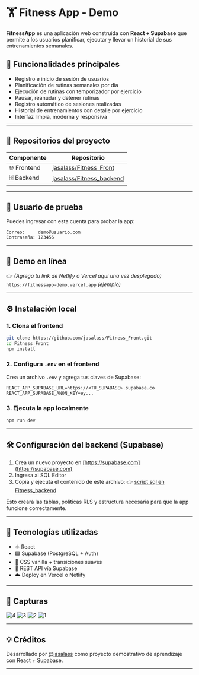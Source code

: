 # 🏋️ Fitness App - Demo

**FitnessApp** es una aplicación web construida con **React + Supabase** que permite a los usuarios planificar, ejecutar y llevar un historial de sus entrenamientos semanales.

## 🎯 Funcionalidades principales

- Registro e inicio de sesión de usuarios
- Planificación de rutinas semanales por día
- Ejecución de rutinas con temporizador por ejercicio
- Pausar, reanudar y detener rutinas
- Registro automático de sesiones realizadas
- Historial de entrenamientos con detalle por ejercicio
- Interfaz limpia, moderna y responsiva

---

## 📂 Repositorios del proyecto

| Componente | Repositorio |
|------------|-------------|
| 🌐 Frontend | [jasalass/Fitness_Front](https://github.com/jasalass/Fitness_Front) |
| 🗄️ Backend  | [jasalass/Fitness_backend](https://github.com/jasalass/Fitness_backend) |

---

## 👤 Usuario de prueba

Puedes ingresar con esta cuenta para probar la app:

```
Correo:     demo@usuario.com
Contraseña: 123456
```

---

## 🚀 Demo en línea

👉 *(Agrega tu link de Netlify o Vercel aquí una vez desplegado)*  
`https://fitnessapp-demo.vercel.app` *(ejemplo)*

---

## ⚙️ Instalación local

### 1. Clona el frontend

```bash
git clone https://github.com/jasalass/Fitness_Front.git
cd Fitness_Front
npm install
```

### 2. Configura `.env` en el frontend

Crea un archivo `.env` y agrega tus claves de Supabase:

```env
REACT_APP_SUPABASE_URL=https://<TU_SUPABASE>.supabase.co
REACT_APP_SUPABASE_ANON_KEY=ey...
```

### 3. Ejecuta la app localmente

```bash
npm run dev
```

---

## 🛠 Configuración del backend (Supabase)

1. Crea un nuevo proyecto en [https://supabase.com](https://supabase.com)
2. Ingresa al SQL Editor
3. Copia y ejecuta el contenido de este archivo:
   👉 [script.sql en Fitness_backend](https://github.com/jasalass/Fitness_backend/blob/main/init.sql)

Esto creará las tablas, políticas RLS y estructura necesaria para que la app funcione correctamente.

---

## 🧠 Tecnologías utilizadas

- ⚛️ React
- 🟩 Supabase (PostgreSQL + Auth)
- 🎨 CSS vanilla + transiciones suaves
- 📡 REST API vía Supabase
- ☁️ Deploy en Vercel o Netlify

---

## 📸 Capturas

![4](https://github.com/user-attachments/assets/08e0c7af-287e-45c7-afe2-521e95944646)
![3](https://github.com/user-attachments/assets/8a701bb5-98d0-4af1-bece-38bcfbc84b0a)
![2](https://github.com/user-attachments/assets/92b207a6-2d2e-49fd-aa5b-ce6553309fbb)
![1](https://github.com/user-attachments/assets/d6552e56-1d95-4197-91e2-daf1d46fb763)

---

## 💡 Créditos

Desarrollado por [@jasalass](https://github.com/jasalass) como proyecto demostrativo de aprendizaje con React + Supabase.

---
